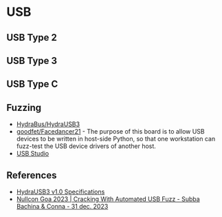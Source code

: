 # USB

## USB Type 2


## USB Type 3


## USB Type C


## Fuzzing

- [HydraBus/HydraUSB3](https://hydrabus.com/hydrausb3-v1-0-specifications)
- [goodfet/Facedancer21](https://goodfet.sourceforge.net/hardware/facedancer21/) - The purpose of this board is to allow USB devices to be written in host-side Python, so that one workstation can fuzz-test the USB device drivers of another host.
- [USB Studio](#)


## References

* [HydraUSB3 v1.0 Specifications](https://hydrabus.com/hydrausb3-v1-0-specifications)
* [Nullcon Goa 2023 | Cracking With Automated USB Fuzz - Subba Bachina & Conna - 31 dec. 2023](https://youtu.be/4uHg6toV69k)